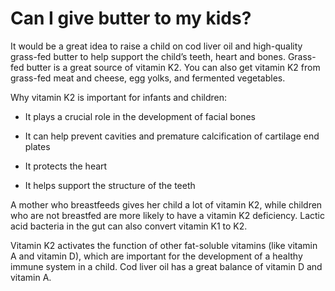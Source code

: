 # Can I give butter to my kids?

It would be a great idea to raise a child on cod liver oil and high-quality grass-fed butter to help support the child’s teeth, heart and bones. Grass-fed butter is a great source of vitamin K2. You can also get vitamin K2 from grass-fed meat and cheese, egg yolks, and fermented vegetables.

Why vitamin K2 is important for infants and children:

- It plays a crucial role in the development of facial bones

- It can help prevent cavities and premature calcification of cartilage end plates

- It protects the heart

- It helps support the structure of the teeth

A mother who breastfeeds gives her child a lot of vitamin K2, while children who are not breastfed are more likely to have a vitamin K2 deficiency. Lactic acid bacteria in the gut can also convert vitamin K1 to K2.

Vitamin K2 activates the function of other fat-soluble vitamins (like vitamin A and vitamin D), which are important for the development of a healthy immune system in a child. Cod liver oil has a great balance of vitamin D and vitamin A.